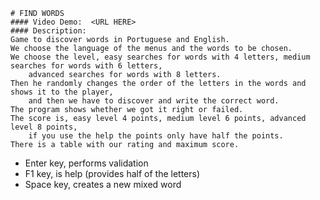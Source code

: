     # FIND WORDS
    #### Video Demo:  <URL HERE>
    #### Description:
    Game to discover words in Portuguese and English.
	We choose the language of the menus and the words to be chosen.
	We choose the level, easy searches for words with 4 letters, medium searches for words with 6 letters, 
        advanced searches for words with 8 letters.
	Then he randomly changes the order of the letters in the words and shows it to the player, 
        and then we have to discover and write the correct word.
	The program shows whether we got it right or failed.
	The score is, easy level 4 points, medium level 6 points, advanced level 8 points, 
        if you use the help the points only have half the points.
	There is a table with our rating and maximum score.

- Enter key, performs validation
- F1 key, is help (provides half of the letters)
- Space key, creates a new mixed word
